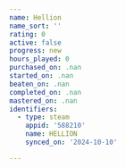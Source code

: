 ```yaml
---
name: Hellion
name_sort: ''
rating: 0
active: false
progress: new
hours_played: 0
purchased_on: .nan
started_on: .nan
beaten_on: .nan
completed_on: .nan
mastered_on: .nan
identifiers:
  - type: steam
    appid: '588210'
    name: HELLION
    synced_on: '2024-10-10'

---
```

